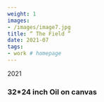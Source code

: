 ```yaml
---
weight: 1
images:
- /images/image7.jpg
title: “ The Field ”
date: 2021-07
tags:
- work # homepage
---
```

2021
### 32*24 inch Oil on canvas 

